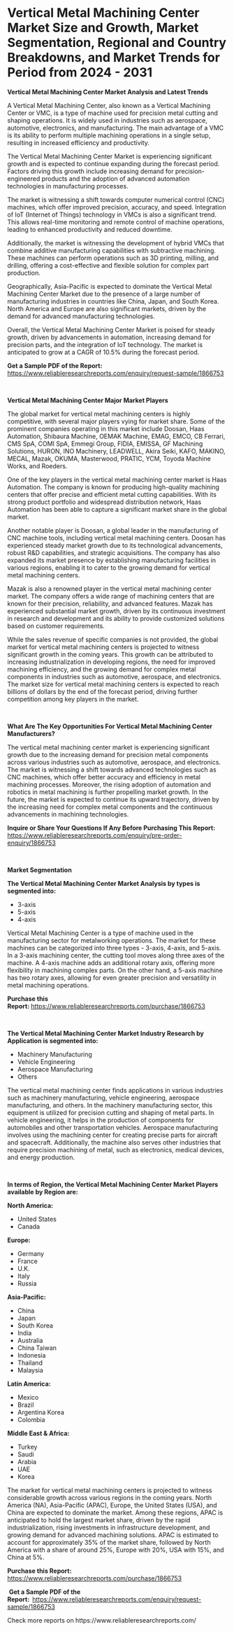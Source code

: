 <p><h1>Vertical Metal Machining Center Market Size and Growth, Market Segmentation, Regional and Country Breakdowns, and Market Trends for Period from 2024 -  2031</h1></p><p><strong>Vertical Metal Machining Center Market Analysis and Latest Trends</strong></p>
<p><p>A Vertical Metal Machining Center, also known as a Vertical Machining Center or VMC, is a type of machine used for precision metal cutting and shaping operations. It is widely used in industries such as aerospace, automotive, electronics, and manufacturing. The main advantage of a VMC is its ability to perform multiple machining operations in a single setup, resulting in increased efficiency and productivity.</p><p>The Vertical Metal Machining Center Market is experiencing significant growth and is expected to continue expanding during the forecast period. Factors driving this growth include increasing demand for precision-engineered products and the adoption of advanced automation technologies in manufacturing processes.</p><p>The market is witnessing a shift towards computer numerical control (CNC) machines, which offer improved precision, accuracy, and speed. Integration of IoT (Internet of Things) technology in VMCs is also a significant trend. This allows real-time monitoring and remote control of machine operations, leading to enhanced productivity and reduced downtime.</p><p>Additionally, the market is witnessing the development of hybrid VMCs that combine additive manufacturing capabilities with subtractive machining. These machines can perform operations such as 3D printing, milling, and drilling, offering a cost-effective and flexible solution for complex part production.</p><p>Geographically, Asia-Pacific is expected to dominate the Vertical Metal Machining Center Market due to the presence of a large number of manufacturing industries in countries like China, Japan, and South Korea. North America and Europe are also significant markets, driven by the demand for advanced manufacturing technologies.</p><p>Overall, the Vertical Metal Machining Center Market is poised for steady growth, driven by advancements in automation, increasing demand for precision parts, and the integration of IoT technology. The market is anticipated to grow at a CAGR of 10.5% during the forecast period.</p></p>
<p><strong>Get a Sample PDF of the Report:&nbsp;</strong> <a href="https://www.reliableresearchreports.com/enquiry/request-sample/1866753">https://www.reliableresearchreports.com/enquiry/request-sample/1866753</a></p>
<p>&nbsp;</p>
<p><strong>Vertical Metal Machining Center Major Market Players</strong></p>
<p><p>The global market for vertical metal machining centers is highly competitive, with several major players vying for market share. Some of the prominent companies operating in this market include Doosan, Haas Automation, Shibaura Machine, OEMAK Machine, EMAG, EMCO, CB Ferrari, CMS SpA, COMI SpA, Emmegi Group, FIDIA, EMISSA, GF Machining Solutions, HURON, INO Machinery, LEADWELL, Akira Seiki, KAFO, MAKINO, MECAL, Mazak, OKUMA, Masterwood, PRATIC, YCM, Toyoda Machine Works, and Roeders.</p><p>One of the key players in the vertical metal machining center market is Haas Automation. The company is known for producing high-quality machining centers that offer precise and efficient metal cutting capabilities. With its strong product portfolio and widespread distribution network, Haas Automation has been able to capture a significant market share in the global market.</p><p>Another notable player is Doosan, a global leader in the manufacturing of CNC machine tools, including vertical metal machining centers. Doosan has experienced steady market growth due to its technological advancements, robust R&D capabilities, and strategic acquisitions. The company has also expanded its market presence by establishing manufacturing facilities in various regions, enabling it to cater to the growing demand for vertical metal machining centers.</p><p>Mazak is also a renowned player in the vertical metal machining center market. The company offers a wide range of machining centers that are known for their precision, reliability, and advanced features. Mazak has experienced substantial market growth, driven by its continuous investment in research and development and its ability to provide customized solutions based on customer requirements.</p><p>While the sales revenue of specific companies is not provided, the global market for vertical metal machining centers is projected to witness significant growth in the coming years. This growth can be attributed to increasing industrialization in developing regions, the need for improved machining efficiency, and the growing demand for complex metal components in industries such as automotive, aerospace, and electronics. The market size for vertical metal machining centers is expected to reach billions of dollars by the end of the forecast period, driving further competition among key players in the market.</p></p>
<p>&nbsp;</p>
<p><strong>What Are The Key Opportunities For Vertical Metal Machining Center Manufacturers?</strong></p>
<p><p>The vertical metal machining center market is experiencing significant growth due to the increasing demand for precision metal components across various industries such as automotive, aerospace, and electronics. The market is witnessing a shift towards advanced technologies such as CNC machines, which offer better accuracy and efficiency in metal machining processes. Moreover, the rising adoption of automation and robotics in metal machining is further propelling market growth. In the future, the market is expected to continue its upward trajectory, driven by the increasing need for complex metal components and the continuous advancements in machining technologies.</p></p>
<p><strong>Inquire or Share Your Questions If Any Before Purchasing This Report:</strong> <a href="https://www.reliableresearchreports.com/enquiry/pre-order-enquiry/1866753">https://www.reliableresearchreports.com/enquiry/pre-order-enquiry/1866753</a></p>
<p>&nbsp;</p>
<p><strong>Market Segmentation</strong></p>
<p><strong>The Vertical Metal Machining Center Market Analysis by types is segmented into:</strong></p>
<p><ul><li>3-axis</li><li>5-axis</li><li>4-axis</li></ul></p>
<p><p>Vertical Metal Machining Center is a type of machine used in the manufacturing sector for metalworking operations. The market for these machines can be categorized into three types - 3-axis, 4-axis, and 5-axis. In a 3-axis machining center, the cutting tool moves along three axes of the machine. A 4-axis machine adds an additional rotary axis, offering more flexibility in machining complex parts. On the other hand, a 5-axis machine has two rotary axes, allowing for even greater precision and versatility in metal machining operations.</p></p>
<p><strong>Purchase this Report:&nbsp;</strong><a href="https://www.reliableresearchreports.com/purchase/1866753">https://www.reliableresearchreports.com/purchase/1866753</a></p>
<p>&nbsp;</p>
<p><strong>The Vertical Metal Machining Center Market Industry Research by Application is segmented into:</strong></p>
<p><ul><li>Machinery Manufacturing</li><li>Vehicle Engineering</li><li>Aerospace Manufacturing</li><li>Others</li></ul></p>
<p><p>The vertical metal machining center finds applications in various industries such as machinery manufacturing, vehicle engineering, aerospace manufacturing, and others. In the machinery manufacturing sector, this equipment is utilized for precision cutting and shaping of metal parts. In vehicle engineering, it helps in the production of components for automobiles and other transportation vehicles. Aerospace manufacturing involves using the machining center for creating precise parts for aircraft and spacecraft. Additionally, the machine also serves other industries that require precision machining of metal, such as electronics, medical devices, and energy production.</p></p>
<p>&nbsp;</p>
<p><strong>In terms of Region, the Vertical Metal Machining Center Market Players available by Region are:</strong></p>
<p>
    <p> <strong> North America: </strong>
        <ul>
            <li>United States</li>
            <li>Canada</li>
        </ul>
        </p> 
    <p> <strong> Europe: </strong>
        <ul>
            <li>Germany</li>
            <li>France</li>
            <li>U.K.</li>
            <li>Italy</li>
            <li>Russia</li>
        </ul>
        </p> 
    <p> <strong> Asia-Pacific: </strong>
        <ul>
            <li>China</li>
            <li>Japan</li>
            <li>South Korea</li>
            <li>India</li>
            <li>Australia</li>
            <li>China Taiwan</li>
            <li>Indonesia</li>
            <li>Thailand</li>
            <li>Malaysia</li>
        </ul>
        </p> 
    <p> <strong> Latin America: </strong>
        <ul>
            <li>Mexico</li>
            <li>Brazil</li>
            <li>Argentina Korea</li>
            <li>Colombia</li>
        </ul>
        </p> 
    <p> <strong> Middle East & Africa: </strong>
        <ul>
            <li>Turkey</li>
            <li>Saudi</li>
            <li>Arabia</li>
            <li>UAE</li>
            <li>Korea</li>
        </ul>
    </p>
    </p>
<p><p>The market for vertical metal machining centers is projected to witness considerable growth across various regions in the coming years. North America (NA), Asia-Pacific (APAC), Europe, the United States (USA), and China are expected to dominate the market. Among these regions, APAC is anticipated to hold the largest market share, driven by the rapid industrialization, rising investments in infrastructure development, and growing demand for advanced machining solutions. APAC is estimated to account for approximately 35% of the market share, followed by North America with a share of around 25%, Europe with 20%, USA with 15%, and China at 5%.</p></p>
<p><strong>Purchase this Report: </strong><a href="https://www.reliableresearchreports.com/purchase/1866753">https://www.reliableresearchreports.com/purchase/1866753</a></p>
<p>&nbsp;<strong>Get a Sample PDF of the Report:&nbsp;&nbsp;</strong><a href="https://www.reliableresearchreports.com/enquiry/request-sample/1866753">https://www.reliableresearchreports.com/enquiry/request-sample/1866753</a></p>
<p><strong></strong></p>
<p>Check more reports on https://www.reliableresearchreports.com/</p>